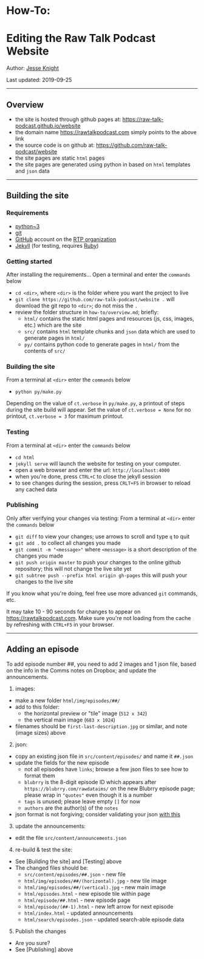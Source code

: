 # How-To:
# Editing the Raw Talk Podcast Website

Author: [Jesse Knight](jesse.x.knight@gmail.com)

Last updated: 2019-09-25

----------------------------------------------------------------------------------------------------
## Overview
- the site is hosted through github pages at: https://raw-talk-podcast.github.io/website
- the domain name https://rawtalkpodcast.com simply points to the above link
- the source code is on github at: https://github.com/raw-talk-podcast/website
- the site pages are static `html` pages
- the site pages are generated using python in based on `html` templates and `json` data
----------------------------------------------------------------------------------------------------
## Building the site

### Requirements
- [python~3](https://www.python.org/downloads/)
- [git](https://git-scm.com/book/en/v2/Getting-Started-Installing-Git)
- [GitHub](https://github.com/join) account on the [RTP organization](https://github.com/raw-talk-podcast)
- [Jekyll](https://jekyllrb.com/docs/installation/) (for testing, requires [Ruby](https://www.ruby-lang.org/en/downloads/))

### Getting started
After installing the requirements...
Open a terminal and enter the `commands` below
- `cd <dir>`, where `<dir>` is the folder where you want the project to live
- `git clone https://github.com/raw-talk-podcast/website .` will download the git repo to `<dir>`; do not miss the `.`
- review the folder structure in `how-to/overview.md`; briefly:
  - `html/` contains the static html pages and resources (js, css, images, etc.) which are the site
  - `src/` contains `html` template chunks and `json` data which are used to generate pages in `html/`
  - `py/` contains python code to generate pages in `html/` from the contents of `src/`

### Building the site
From a terminal at `<dir>` enter the `commands` below
- `python py/make.py`

Depending on the value of `ct.verbose` in `py/make.py`, a printout of steps during the site build will appear.
Set the value of `ct.verbose = None` for no printout, `ct.verbose = 3` for maximum printout.

### Testing
From a terminal at `<dir>` enter the `commands` below
- `cd html`
- `jekyll serve` will launch the website for testing on your computer.
- open a web browser and enter the url: `http://localhost:4000`
- when you're done, press `CTRL+C` to close the jekyll session
- to see changes during the session, press `CRLT+F5` in browser to reload any cached data

### Publishing
Only after verifying your changes via testing:
From a terminal at `<dir>` enter the `commands` below
- `git diff` to view your changes; use arrows to scroll and type `q` to quit
- `git add .` to collect all changes you made
- `git commit -m "<message>"` where `<message>` is a short description of the changes you made
- `git push origin master` to push your changes to the online github repository; this will not change the live site yet
- `git subtree push --prefix html origin gh-pages` this will push your changes to the live site

If you know what you're doing, feel free use more advanced `git` commands, etc.

It may take 10 - 90 seconds for changes to appear on https://rawtalkpodcast.com.
Make sure you're not loading from the cache by refreshing with  `CTRL+F5` in your browser.

----------------------------------------------------------------------------------------------------
## Adding an episode
To add episode number ##, you need to add 2 images and 1 json file,
based on the info in the Comms notes on Dropbox;
and update the announcements.
1. images: 
  - make a new folder `html/img/episodes/##/`
  - add to this folder:
    - the horizontal preview or "tile" image (`512 x 342`)
    - the vertical main image (`683 x 1024`)
  - filenames should be `first-last-description.jpg` or similar, and note (image sizes) above
2. json:
  - copy an existing json file in `src/content/episodes/` and name it `##.json`
  - update the fields for the new episode
    - not all episodes have `links`; browse a few json files to see how to format them
    - `blubrry` is the 8-digit episode ID which appears after `https://blubrry.com/rawdataims/` on the new Blubrry episode page; please wrap in `"quotes"` even though it is a number
    - `tags` is unused; please leave empty `[]` for now
    - `authors` are the author(s) of the `notes`
  - json format is not forgiving; consider validating your json [with this](https://jsonlint.com)
3. update the announcements:
  - edit the file `src/content/announcements.json`
4. re-build & test the site:
  - See [Building the site] and [Testing] above
  - The changed files should be:
    - `src/content/episodes/##.json` - new file
    - `html/img/episodes/##/(horizontal).jpg` - new tile image
    - `html/img/episodes/##/(vertical).jpg` - new main image
    - `html/episodes.html` - new episode tile within page
    - `html/episode/##.html` - new episode page
    - `html/episode/(##-1).html` - new left arrow for next episode
    - `html/index.html` - updated announcements
    - `html/search/episodes.json` - updated search-able episode data
5. Publish the changes
  - Are you sure?
  - See [Publishing] above
